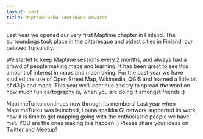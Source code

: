 ```yaml
---
layout: post
title: MaptimeTurku continues onward!
---
```


Last year we opened our very first Maptime chapter in Finland. The surroundings took place in the pittoresque and oldest cities in Finland, our beloved Turku city. 

We startet to keep Maptime sessions every 2 months, and always had a crowd of people making maps and learning. It has been great to see this amount of interest in maps and mapmaking. For the past year we have studied the use of Open Street Map, Wikimedia, QGIS and learned a little bit of d3.js and maps. This year we'll continue and try to spread the word on how much fun cartography is, when you are doing it amongst friends :)

MaptimeTurku continues now through its members! Last year when MaptimeTurku was launched, Lounaispaikka GI network supported its work, now it is time to get mapping going with the enthusiastic people we have met. YOU are the ones making this happen :) Please share your ideas on Twitter and Meetup!
